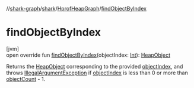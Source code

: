 //[shark-graph](../../../index.md)/[shark](../index.md)/[HprofHeapGraph](index.md)/[findObjectByIndex](find-object-by-index.md)

# findObjectByIndex

[jvm]\
open override fun [findObjectByIndex](find-object-by-index.md)(objectIndex: [Int](https://kotlinlang.org/api/latest/jvm/stdlib/kotlin/-int/index.html)): [HeapObject](../-heap-object/index.md)

Returns the [HeapObject](../-heap-object/index.md) corresponding to the provided [objectIndex](find-object-by-index.md), and throws [IllegalArgumentException](https://kotlinlang.org/api/latest/jvm/stdlib/kotlin/-illegal-argument-exception/index.html) if [objectIndex](find-object-by-index.md) is less than 0 or more than [objectCount](object-count.md) - 1.
